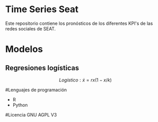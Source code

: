# Time Series Seat
Este repositorio contiene los pronósticos de los diferentes KPI's de las
redes sociales de SEAT.

# Modelos 
## Regresiones logísticas

$$
Logístico: \dot x = rx (1 - x/k)
$$


#Lenguajes de programación

* R
* Python

#Licencia 
GNU AGPL V3

